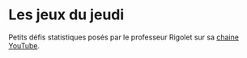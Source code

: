 # Les jeux du jeudi

Petits défis statistiques posés par le professeur Rigolet sur sa [chaine YouTube](https://www.youtube.com/channel/UCww8jYELz4JmlkxT8FvNRAg).
